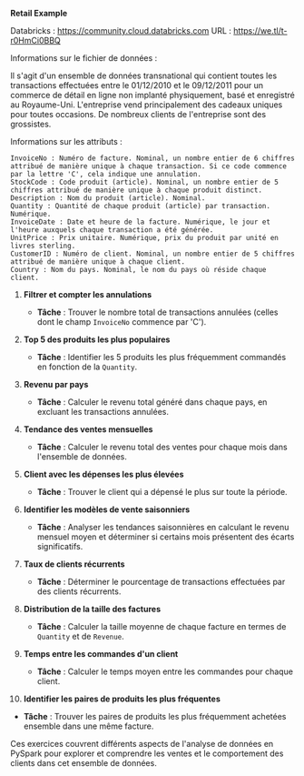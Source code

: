 **Retail Example**

Databricks : https://community.cloud.databricks.com
URL : https://we.tl/t-r0HmCi0BBQ

Informations sur le fichier de données :

Il s'agit d'un ensemble de données transnational qui contient toutes les transactions effectuées entre le 01/12/2010 et le 09/12/2011 pour un commerce de détail en ligne non implanté physiquement, basé et enregistré au Royaume-Uni. L'entreprise vend principalement des cadeaux uniques pour toutes occasions. De nombreux clients de l'entreprise sont des grossistes.

Informations sur les attributs :

    InvoiceNo : Numéro de facture. Nominal, un nombre entier de 6 chiffres attribué de manière unique à chaque transaction. Si ce code commence par la lettre 'C', cela indique une annulation.
    StockCode : Code produit (article). Nominal, un nombre entier de 5 chiffres attribué de manière unique à chaque produit distinct.
    Description : Nom du produit (article). Nominal.
    Quantity : Quantité de chaque produit (article) par transaction. Numérique.
    InvoiceDate : Date et heure de la facture. Numérique, le jour et l'heure auxquels chaque transaction a été générée.
    UnitPrice : Prix unitaire. Numérique, prix du produit par unité en livres sterling.
    CustomerID : Numéro de client. Nominal, un nombre entier de 5 chiffres attribué de manière unique à chaque client.
    Country : Nom du pays. Nominal, le nom du pays où réside chaque client.

1. **Filtrer et compter les annulations**
   - **Tâche** : Trouver le nombre total de transactions annulées (celles dont le champ `InvoiceNo` commence par 'C').

2. **Top 5 des produits les plus populaires**
   - **Tâche** : Identifier les 5 produits les plus fréquemment commandés en fonction de la `Quantity`.

3. **Revenu par pays**
   - **Tâche** : Calculer le revenu total généré dans chaque pays, en excluant les transactions annulées.

4. **Tendance des ventes mensuelles**
   - **Tâche** : Calculer le revenu total des ventes pour chaque mois dans l'ensemble de données.

5. **Client avec les dépenses les plus élevées**
   - **Tâche** : Trouver le client qui a dépensé le plus sur toute la période.

6. **Identifier les modèles de vente saisonniers**
   - **Tâche** : Analyser les tendances saisonnières en calculant le revenu mensuel moyen et déterminer si certains mois présentent des écarts significatifs.

7. **Taux de clients récurrents**
   - **Tâche** : Déterminer le pourcentage de transactions effectuées par des clients récurrents.

8. **Distribution de la taille des factures**
   - **Tâche** : Calculer la taille moyenne de chaque facture en termes de `Quantity` et de `Revenue`.

9. **Temps entre les commandes d'un client**
   - **Tâche** : Calculer le temps moyen entre les commandes pour chaque client.

10. **Identifier les paires de produits les plus fréquentes**
   - **Tâche** : Trouver les paires de produits les plus fréquemment achetées ensemble dans une même facture.

Ces exercices couvrent différents aspects de l'analyse de données en PySpark pour explorer et comprendre les ventes et le comportement des clients dans cet ensemble de données.

